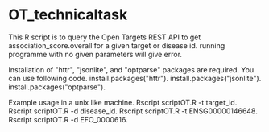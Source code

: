 # OT_technicaltask
This R script is to query the Open Targets REST API to get association_score.overall for a given target or disease id.
running programme with no given parameters will give error.

Installation of "httr", "jsonlite", and "optparse" packages are required. You can use following code.
install.packages("httr").
install.packages("jsonlite").
install.packages("optparse").

Example usage in a unix like machine.
Rscript scriptOT.R -t target_id.
Rscript scriptOT.R -d disease_id.
Rscript scriptOT.R -t ENSG00000146648.
Rscript scriptOT.R -d EFO_0000616.
